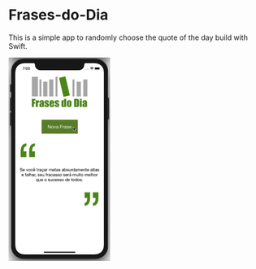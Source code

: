 # Frases-do-Dia

This is a simple app to randomly choose the quote of the day build with Swift.

<img src="/Gif/demo.gif" width="200" height="400"/>
